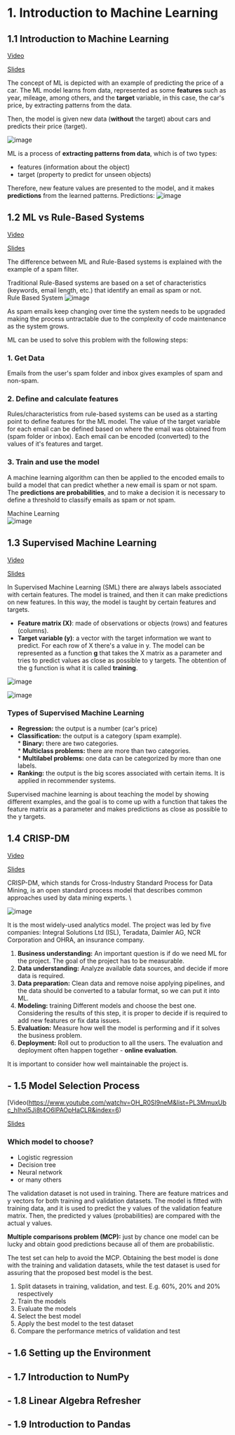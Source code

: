 # 1. Introduction to Machine Learning
## 1.1 Introduction to Machine Learning

[Video](https://www.youtube.com/watch?v=Crm_5n4mvmg&list=PL3MmuxUbc_hIhxl5Ji8t4O6lPAOpHaCLR&index=2)

[Slides](https://www.slideshare.net/AlexeyGrigorev/ml-zoomcamp-11-introduction-to-machine-learning)

The concept of ML is depicted with an example of predicting the price of a car. The ML model
learns from data, represented as some **features** such as year, mileage, among others, and the **target** variable, in this case, the car's price, by extracting patterns from the data.

Then, the model is given new data (**without** the target) about cars and predicts their price (target).

![image](https://user-images.githubusercontent.com/54148951/211178494-83bf407e-79d5-4972-8f6a-e6b6ef2a47a0.png)

ML is a process of **extracting patterns from data**, which is of two types:
* features (information about the object)
* target (property to predict for unseen objects)

Therefore, new feature values are presented to the model, and it makes **predictions** from the learned patterns.
Predictions:
![image](https://user-images.githubusercontent.com/54148951/211178519-553f1b36-c63c-4153-b221-d72efe570c9b.png)



## 1.2 ML vs Rule-Based Systems

[Video](https://www.youtube.com/watchv=CeukwyUdaz8&list=PL3MmuxUbc_hIhxl5Ji8t4O6lPAOpHaCLR&index=3)

[Slides](https://www.slideshare.net/AlexeyGrigorev/ml-zoomcamp-12-ml-vs-rulebased-systems)

The difference between ML and Rule-Based systems is explained with the example of a spam filter.

Traditional Rule-Based systems are based on a set of characteristics (keywords, email length, etc.) that identify an email as spam or not.\
Rule Based System
![image](https://user-images.githubusercontent.com/54148951/211178861-f2bb8293-4904-4254-bf8a-d37e82132627.png)

As spam emails keep changing over time the system needs to be upgraded making the process untractable due to the complexity of code maintenance as the system grows.

ML can be used to solve this problem with the following steps:

### 1. Get Data
Emails from the user's spam folder and inbox gives examples of spam and non-spam.

### 2. Define and calculate features
Rules/characteristics from rule-based systems can be used as a starting point to define features for the ML model. The value of the target variable for each email can be defined based on where the email was obtained from (spam folder or inbox).
Each email can be encoded (converted) to the values of it's features and target.

### 3. Train and use the model
A machine learning algorithm can then be applied to the encoded emails to build a model that can predict whether a new email is spam or not spam. The **predictions are probabilities**, and to make a decision it is necessary to define a threshold to classify emails as spam or not spam.

Machine Learning\
![image](https://user-images.githubusercontent.com/54148951/211178911-8722914b-9226-49c9-a983-724971aae481.png)

## 1.3 Supervised Machine Learning
[Video](https://www.youtube.com/watchv=j9kcEuGcC2Y&list=PL3MmuxUbc_hIhxl5Ji8t4O6lPAOpHaCLR&index=4)

[Slides](https://www.slideshare.net/AlexeyGrigorev/ml-zoomcamp-13-supervised-machine-learning)

In Supervised Machine Learning (SML) there are always labels associated with certain features. The model is trained, and then it can make predictions on new features. In this way, the model is taught by certain features and targets.
* **Feature matrix (X)**: made of observations or objects (rows) and features (columns).
* **Target variable (y)**: a vector with the target information we want to predict. For each row of X there's a value in y.
The model can be represented as a function **g** that takes the X matrix as a parameter and tries to predict values as close as possible to y targets. The obtention of the g function is what it is called **training**.

![image](https://user-images.githubusercontent.com/54148951/211186453-86fbd02f-9f06-4ac7-a9ce-b051615b24fc.png)

![image](https://user-images.githubusercontent.com/54148951/211186507-40f5d996-0e37-4ca9-afbb-16e5d95cf9ec.png)


### Types of Supervised Machine Learning
* **Regression:** the output is a number (car's price)
* **Classification:** the output is a category (spam example).\
        * **Binary:** there are two categories.\
        * **Multiclass problems:** there are more than two categories.\
        * **Multilabel problems:** one data can be categorized by more than one labels.
* **Ranking:** the output is the big scores associated with certain items. It is applied in recommender systems.

Supervised machine learning is about teaching the model by showing different examples, and the goal is to come up with a function that takes the feature matrix as a parameter and makes predictions as close as possible to the y targets.


## 1.4 CRISP-DM
[Video](https://www.youtube.com/watchv=dCa3JvmJbr0&list=PL3MmuxUbc_hIhxl5Ji8t4O6lPAOpHaCLR&index=5)

[Slides](https://www.slideshare.net/AlexeyGrigorev/ml-zoomcamp-14-crispdm)

CRISP-DM, which stands for Cross-Industry Standard Process for Data Mining, is an open standard process model that describes common approaches used by data mining experts. \

![image](https://user-images.githubusercontent.com/54148951/211186871-735ff278-3705-4d6d-846d-94d78a18f496.png)

It is the most widely-used analytics model. The project was led by five companies: Integral Solutions Ltd (ISL), Teradata, Daimler AG, NCR Corporation and OHRA, an insurance company.

1. **Business understanding:** An important question is if do we need ML for the project. The goal of the project has to be measurable. 
2. **Data understanding:** Analyze available data sources, and decide if more data is required. 
3. **Data preparation:** Clean data and remove noise applying pipelines, and the data should be converted to a tabular format, so we can put it into ML.
4. **Modeling:** training Different models and choose the best one. Considering the results of this step, it is proper to decide if is required to add new features or fix data issues. 
5. **Evaluation:** Measure how well the model is performing and if it solves the business problem. 
6. **Deployment:** Roll out to production to all the users. The evaluation and deployment often happen together - **online evaluation**. 

It is important to consider how well maintainable the project is.

## - 1.5 Model Selection Process

[Video(https://www.youtube.com/watchv=OH_R0Sl9neM&list=PL3MmuxUbc_hIhxl5Ji8t4O6lPAOpHaCLR&index=6)

[Slides](https://www.slideshare.net/AlexeyGrigorev/ml-zoomcamp-15-model-selection-process)

### Which model to choose?
- Logistic regression
- Decision tree
- Neural network
- or many others

The validation dataset is not used in training. There are feature matrices and y vectors
for both training and validation datasets. 
The model is fitted with training data, and it is used to predict the y values of the validation
feature matrix. Then, the predicted y values (probabilities)
are compared with the actual y values.

**Multiple comparisons problem (MCP):** just by chance one model can be lucky and obtain
good predictions because all of them are probabilistic.

The test set can help to avoid the MCP. Obtaining the best model is done with the training and validation datasets, while the test dataset is used for assuring that the proposed best model is the best. 

1. Split datasets in training, validation, and test. E.g. 60%, 20% and 20% respectively 
2. Train the models
3. Evaluate the models
4. Select the best model 
5. Apply the best model to the test dataset 
6. Compare the performance metrics of validation and test 

## - 1.6 Setting up the Environment
## - 1.7 Introduction to NumPy
## - 1.8 Linear Algebra Refresher
## - 1.9 Introduction to Pandas
